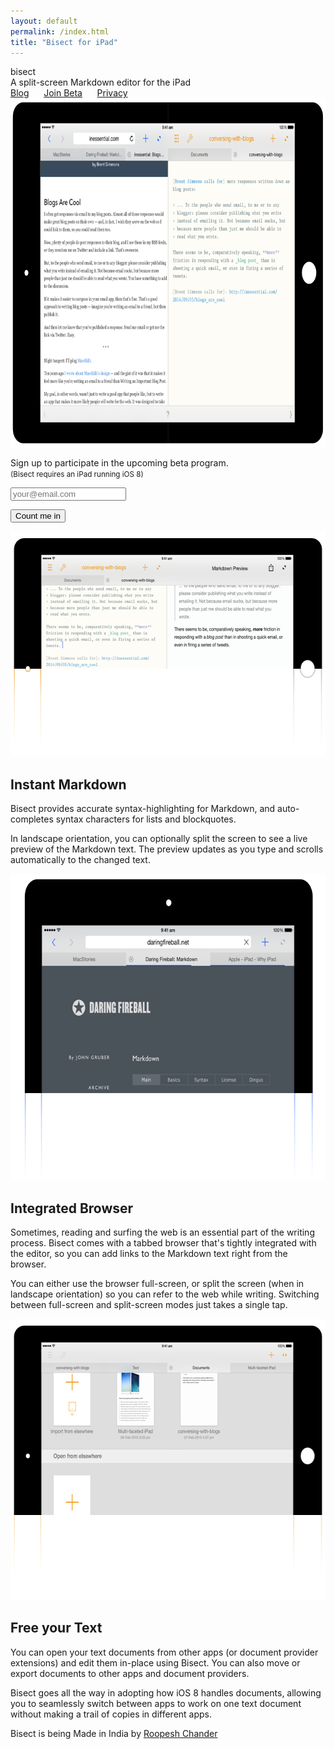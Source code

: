 ```yaml
---
layout: default
permalink: /index.html
title: "Bisect for iPad"
---
```


<!-- App name and description -->
<div class="app-h1">
  bisect
</div>
<div class="app-h2">
  A split-screen Markdown editor for the iPad
</div>

<!-- Get notified button -->
<div class="get-notified-button-area">
  <a href="/blog/">Blog</a>
  &nbsp;&nbsp;&nbsp;&nbsp;
  <a href="#join-beta" class="get-notified-link">Join Beta</a>
  &nbsp;&nbsp;&nbsp;&nbsp;
  <a href="/privacy/">Privacy</a>
</div>

<!-- Main image -->
<article class="main-image-container"><img
     src="images/bisectweb_black_ipad.png"
     srcset="images/bisectweb_black_ipad@2x.png 2x"
     width=791 height=558 />
</article>

<!-- Signup -->
<div class="separating-bar" id="join-beta">
  <div class="blue-left"></div>
  <div class="orange-right"></div>
</div>

<div class="gray-box action-box">
<p>Sign up to participate in the upcoming beta program.</br>
<small>(Bisect requires an iPad running iOS 8)</small></br></p>
<form action="http://bisectapp.createsend.com/t/i/s/jryhdu/" method="post" id="subForm">
    <p>
        <input id="fieldEmail"
               name="cm-jryhdu-jryhdu"
               type="email"
               placeholder="your@email.com"
               required />
    </p>
    <p>
        <button type="submit">Count me in</button>
    </p>
</form>

</div>

<div class="vertical-spacer"></div>

<!-- Features -->
<div class="separating-bar">
  <div class="orange-right">
  </div>
</div>

<section>
<img src="images/markdown_preview_split.png"
     srcset="images/markdown_preview_split@2x.png 2x"
     width=640
     height=360
      />
<div class="section-text">
  <h2>Instant Markdown</h2>
  <p>Bisect provides accurate syntax-highlighting for Markdown,
  and auto-completes syntax characters for lists and blockquotes.</p>

  <p>In landscape orientation, you can optionally split the screen
  to see a live preview of the Markdown text. The preview updates
  as you type and scrolls automatically to the changed text.</p>
</div>
</section>

<div class="separating-bar">
  <div class="blue-left">
  </div>
</div>

<section>
<img src="images/browser_portrait.png"
     srcset="images/browser_portrait@2x.png 2x"
     width=640
     height=490 />
<div class="section-text">
  <h2>Integrated Browser</h2>
  <p>Sometimes, reading and surfing the web is an essential part of
  the writing process. Bisect comes with a tabbed browser
  that's tightly integrated with the editor, so you can add links to
  the Markdown text right from the browser.</p>

  <p>You can either use the browser full-screen, or split the screen
  (when in landscape orientation) so you can refer to the web while writing.
  Switching between full-screen and split-screen modes just takes a single
  tap.</p>
</div>
</section>

<div class="separating-bar">
  <div class="orange-right">
  </div>
</div>

<section>
<img src="images/markdown_documents.png"
     srcset="images/markdown_documents@2x.png 2x"
     width=640
     height=450 />
<div class="section-text">
  <h2>Free your Text</h2>
  <p>You can open your text documents from other
  apps (or document provider extensions) and edit them
  in-place using Bisect. You can also move or export documents to other
  apps and document providers.</p>

  <p>Bisect goes all the way in adopting how iOS 8 handles documents,
  allowing you to seamlessly switch between apps to work on one
  text document without making a trail of copies in different apps.</p>
</div>
</section>

<div class="separating-bar">
  <div class="blue-left"></div>
  <div class="orange-right"></div>
</div>

<!-- Footer -->
<div class="gray-box footer-box">
<span class="tiny">
Bisect is being <span class="emph">Made in India</span>
by <span class="emph"><a href="http://roopc.net/">Roopesh Chander</a></span>
</span>
</div>
